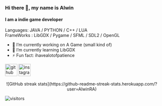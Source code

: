 ### Hi there 👋, my name is Alwin
#### I am a indie game developer

Languages: JAVA / PYTHON / C++ / LUA
</br>
FrameWorks : LibGDX / Pygame / SFML / SDL2 / OpenGL

- 🔭 I’m currently working on A Game (small kind of) 
- 🌱 I’m currently learning LibGDX 
- ⚡ Fun fact: ihavealotofpatience 


[<img src='https://cdn.jsdelivr.net/npm/simple-icons@3.0.1/icons/github.svg' alt='github' height='40'>](https://github.com/AlwinRA)  [<img src='https://cdn.jsdelivr.net/npm/simple-icons@3.0.1/icons/instagram.svg' alt='instagram' height='40'>](https://www.instagram.com/alwin_r_ajeesh/)  

<div align="center">![GitHub streak stats](https://github-readme-streak-stats.herokuapp.com/?user=AlwinRA)</div>

![visitors](https://visitor-badge.glitch.me/badge?page_id=AlwinAR.visitor-badge&left_color=black&right_color=blue)

